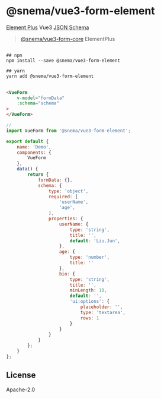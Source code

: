 # @snema/vue3-form-element

 [Element Plus](https://element-plus.org/) Vue3 [JSON Schema](https://json-schema.org/understanding-json-schema/index.html)

>  [@snema/vue3-form-core](https://github.com/lljj-x/vue-json-schema-form/tree/master/packages/lib/vue3/vue3-core)  ElementPlus

##

```ssh
## npm
npm install --save @snema/vue3-form-element

## yarn
yarn add @snema/vue3-form-element
```

##
```html
<VueForm
    v-model="formData"
    :schema="schema"
>
</VueForm>
```

```js
//
import VueForm from '@snema/vue3-form-element';

export default {
    name: 'Demo',
    components: {
        VueForm
    },
    data() {
        return {
            formData: {},
            schema: {
                type: 'object',
                required: [
                    'userName',
                    'age',
                ],
                properties: {
                    userName: {
                        type: 'string',
                        title: '',
                        default: 'Liu.Jun',
                    },
                    age: {
                        type: 'number',
                        title: ''
                    },
                    bio: {
                        type: 'string',
                        title: '',
                        minLength: 10,
                        default: '',
                        'ui:options': {
                            placeholder: '',
                            type: 'textarea',
                            rows: 1
                        }
                    }
                }
            }
        };
    }
};
```

## License
Apache-2.0
